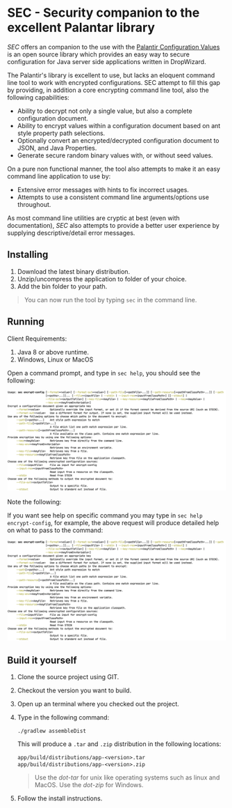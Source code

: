 # SEC - Security companion to the excellent Palantar library

_SEC_ offers an companion to the use with the  [Palantir Configuration Values](https://github.com/palantir/encrypted-config-value) is an open source library which provides an easy way to secure configuration for Java server side applications written in DropWizard.

The Palantir's library is excellent to use, but lacks an eloquent command line tool to work with encrypted configurations. SEC attempt to fill this gap by providing, in addition a core encrypting command line tool, also the following capabilities:

- Ability to decrypt not only a single value, but also a complete configuration document.
- Ability to encrypt values within a configuration document based on ant style property path selections.
- Optionally convert an encrypted/decrypted configuration document to JSON, and Java Properties.
-  Generate secure random binary values with, or without seed values.

On a pure non functional manner, the tool also attempts to make it an easy command line application to use by:

- Extensive error messages with hints to fix incorrect usages.
- Attempts to use a consistent command line arguments/options use throughout.

As most command line utilities are cryptic at best (even with documentation), _SEC_ also attempts to provide a better user experience by supplying descriptive/detail error messages. 

## Installing

1. Download the latest binary distribution.
2. Unzip/uncompress the application to folder of your choice.
3. Add the bin folder to your path.

> You can now run the tool by typing `sec` in  the command line.

## Running 

Client Requirements:

1. Java 8 or above runtime.
2. Windows, Linux or MacOS

Open a command prompt, and type in `sec help`, you should see the following: 

![](src/assets/sample-cli-spec-encrypt-config.png)

Note the following: 

If you want see help on specific command you may type in `sec help encrypt-config`, for example, the above request will produce detailed help on what to pass to the command:

![](src/assets/sample-cli-spec-encrypt-config.png)

## Build it yourself

1. Clone the source project using GIT.

2. Checkout the version you want to build.

3. Open up an terminal where you checked out the project.

4. Type in the following command:
   
   ```shell
   ./gradlew assembleDist
   ```
   
   This will produce a `.tar` and `.zip` distribution in the following locations:
   
   ```
   app/build/distributions/app-<version>.tar
   app/build/distributions/app-<version>.zip
   ```
   
   > Use the _dot-tar_ for unix like operating systems such as linux and MacOS.
   > Use the _dot-zip_ for Windows.

5. Follow the install instructions.

